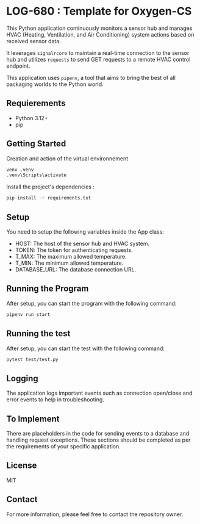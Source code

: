# LOG-680 : Template for Oxygen-CS

This Python application continuously monitors a sensor hub and manages HVAC (Heating, Ventilation, and Air Conditioning) system actions based on received sensor data.

It leverages `signalrcore` to maintain a real-time connection to the sensor hub and utilizes `requests` to send GET requests to a remote HVAC control endpoint.

This application uses `pipenv`, a tool that aims to bring the best of all packaging worlds to the Python world.

## Requierements

- Python 3.12+
- pip

## Getting Started
Creation and action of the virtual environnement

```bash
venv .venv
.venv\Scripts\activate
```

Install the project's dependencies :

```bash
pip install -r requirements.txt
```

## Setup

You need to setup the following variables inside the App class:

- HOST: The host of the sensor hub and HVAC system.
- TOKEN: The token for authenticating requests.
- T_MAX: The maximum allowed temperature.
- T_MIN: The minimum allowed temperature.
- DATABASE_URL: The database connection URL.

## Running the Program

After setup, you can start the program with the following command:

```bash
pipenv run start
```

## Running the test

After setup, you can start the test with the following command:

```bash
pytest test/test.py
```

## Logging

The application logs important events such as connection open/close and error events to help in troubleshooting.

## To Implement

There are placeholders in the code for sending events to a database and handling request exceptions. These sections should be completed as per the requirements of your specific application.

## License

MIT

## Contact

For more information, please feel free to contact the repository owner.
